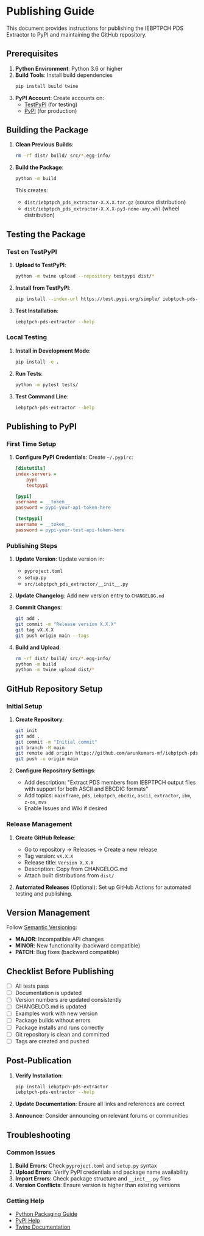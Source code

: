 # Publishing Guide

This document provides instructions for publishing the IEBPTPCH PDS Extractor to PyPI and maintaining the GitHub repository.

## Prerequisites

1. **Python Environment**: Python 3.6 or higher
2. **Build Tools**: Install build dependencies
   ```bash
   pip install build twine
   ```
3. **PyPI Account**: Create accounts on:
   - [TestPyPI](https://test.pypi.org/) (for testing)
   - [PyPI](https://pypi.org/) (for production)

## Building the Package

1. **Clean Previous Builds**:
   ```bash
   rm -rf dist/ build/ src/*.egg-info/
   ```

2. **Build the Package**:
   ```bash
   python -m build
   ```

   This creates:
   - `dist/iebptpch_pds_extractor-X.X.X.tar.gz` (source distribution)
   - `dist/iebptpch_pds_extractor-X.X.X-py3-none-any.whl` (wheel distribution)

## Testing the Package

### Test on TestPyPI

1. **Upload to TestPyPI**:
   ```bash
   python -m twine upload --repository testpypi dist/*
   ```

2. **Install from TestPyPI**:
   ```bash
   pip install --index-url https://test.pypi.org/simple/ iebptpch-pds-extractor
   ```

3. **Test Installation**:
   ```bash
   iebptpch-pds-extractor --help
   ```

### Local Testing

1. **Install in Development Mode**:
   ```bash
   pip install -e .
   ```

2. **Run Tests**:
   ```bash
   python -m pytest tests/
   ```

3. **Test Command Line**:
   ```bash
   iebptpch-pds-extractor --help
   ```

## Publishing to PyPI

### First Time Setup

1. **Configure PyPI Credentials**:
   Create `~/.pypirc`:
   ```ini
   [distutils]
   index-servers =
       pypi
       testpypi

   [pypi]
   username = __token__
   password = pypi-your-api-token-here

   [testpypi]
   username = __token__
   password = pypi-your-test-api-token-here
   ```

### Publishing Steps

1. **Update Version**: Update version in:
   - `pyproject.toml`
   - `setup.py`
   - `src/iebptpch_pds_extractor/__init__.py`

2. **Update Changelog**: Add new version entry to `CHANGELOG.md`

3. **Commit Changes**:
   ```bash
   git add .
   git commit -m "Release version X.X.X"
   git tag vX.X.X
   git push origin main --tags
   ```

4. **Build and Upload**:
   ```bash
   rm -rf dist/ build/ src/*.egg-info/
   python -m build
   python -m twine upload dist/*
   ```

## GitHub Repository Setup

### Initial Setup

1. **Create Repository**:
   ```bash
   git init
   git add .
   git commit -m "Initial commit"
   git branch -M main
   git remote add origin https://github.com/arunkumars-mf/iebptpch-pds-extractor.git
   git push -u origin main
   ```

2. **Configure Repository Settings**:
   - Add description: "Extract PDS members from IEBPTPCH output files with support for both ASCII and EBCDIC formats"
   - Add topics: `mainframe`, `pds`, `iebptpch`, `ebcdic`, `ascii`, `extractor`, `ibm`, `z-os`, `mvs`
   - Enable Issues and Wiki if desired

### Release Management

1. **Create GitHub Release**:
   - Go to repository → Releases → Create a new release
   - Tag version: `vX.X.X`
   - Release title: `Version X.X.X`
   - Description: Copy from CHANGELOG.md
   - Attach built distributions from `dist/`

2. **Automated Releases** (Optional):
   Set up GitHub Actions for automated testing and publishing.

## Version Management

Follow [Semantic Versioning](https://semver.org/):
- **MAJOR**: Incompatible API changes
- **MINOR**: New functionality (backward compatible)
- **PATCH**: Bug fixes (backward compatible)

## Checklist Before Publishing

- [ ] All tests pass
- [ ] Documentation is updated
- [ ] Version numbers are updated consistently
- [ ] CHANGELOG.md is updated
- [ ] Examples work with new version
- [ ] Package builds without errors
- [ ] Package installs and runs correctly
- [ ] Git repository is clean and committed
- [ ] Tags are created and pushed

## Post-Publication

1. **Verify Installation**:
   ```bash
   pip install iebptpch-pds-extractor
   iebptpch-pds-extractor --help
   ```

2. **Update Documentation**: Ensure all links and references are correct

3. **Announce**: Consider announcing on relevant forums or communities

## Troubleshooting

### Common Issues

1. **Build Errors**: Check `pyproject.toml` and `setup.py` syntax
2. **Upload Errors**: Verify PyPI credentials and package name availability
3. **Import Errors**: Check package structure and `__init__.py` files
4. **Version Conflicts**: Ensure version is higher than existing versions

### Getting Help

- [Python Packaging Guide](https://packaging.python.org/)
- [PyPI Help](https://pypi.org/help/)
- [Twine Documentation](https://twine.readthedocs.io/)
